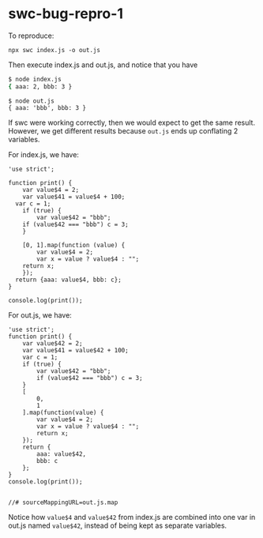 swc-bug-repro-1
===============

To reproduce:

```
npx swc index.js -o out.js
```

Then execute index.js and out.js, and notice that you have 

```bash
$ node index.js
{ aaa: 2, bbb: 3 }
```

```
$ node out.js
{ aaa: 'bbb', bbb: 3 }
```

If swc were working correctly, then we would expect to get the same result.
However, we get different results because `out.js` ends up conflating 2
variables.

For index.js, we have:

```
'use strict';

function print() {
	var value$4 = 2;
	var value$41 = value$4 + 100;
  var c = 1;
	if (true) {
		var value$42 = "bbb";
    if (value$42 === "bbb") c = 3;
	}

	[0, 1].map(function (value) {
		var value$4 = 2;
		var x = value ? value$4 : "";
    return x;
	});
  return {aaa: value$4, bbb: c};
}

console.log(print());
```

For out.js, we have:

```
'use strict';
function print() {
    var value$42 = 2;
    var value$41 = value$42 + 100;
    var c = 1;
    if (true) {
        var value$42 = "bbb";
        if (value$42 === "bbb") c = 3;
    }
    [
        0,
        1
    ].map(function(value) {
        var value$4 = 2;
        var x = value ? value$4 : "";
        return x;
    });
    return {
        aaa: value$42,
        bbb: c
    };
}
console.log(print());


//# sourceMappingURL=out.js.map
```

Notice how `value$4` and `value$42` from index.js are combined into one var in
out.js named `value$42`, instead of being kept as separate variables.
